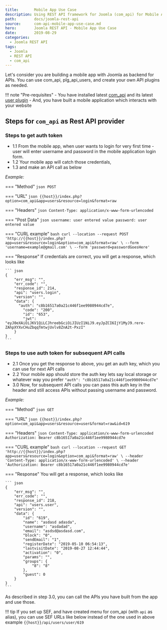 ```yaml
---
title:       Mobile App Use Case
description: Using REST API framework for Joomla (com_api) for Mobile App Use Case
path:        docs/joomla-rest-api
source:      com-api-mobile-app-use-case.md
hero:        Joomla REST API - Mobile App Use Case
date:        2019-08-29
categories:
  - Joomla REST API
tags:
  - Joomla
  - REST API
  - com_api
---
```



Let's consider you are building a mobile app with Joomla as backend for APIs.
You can use com_api, plg_api_users, and create your own API plugins as needed.

!!! note "Pre-requisites"
    - You have installed latest [com_api](https://github.com/techjoomla/com_api/releases/) and its latest [user plugin](https://github.com/techjoomla/plg_api_users/releases/)
    - And, you have built a mobile application which interacts with your website

## Steps for `com_api` as Rest API provider

### Steps to get auth token

  - 1.1 From the mobile app, when user wants to login for very first time - user will enter username and password in the mobile application login form.
  - 1.2 Your mobile app will catch those credentials,
  - 1.3 and make an API call as below

*Example:*

=== "Method"
    ``` json
    POST
    ```

=== "URL"
    ``` json
    {{host}}/index.php?option=com_api&app=users&resource=login&format=raw
    ```

=== "Headers"
    ``` json
    Content-Type: application/x-www-form-urlencoded
    ```

=== "Post Data"
    ``` json
    username: user entered value
    password: user entered value
    ```

=== "CURL example"
    ``` bash
    curl --location --request POST 'http://{{host}}/index.php?app=users&resource=login&option=com_api&format=raw' \
    --form 'username=example@gmail.com' \
    --form 'password=passwordGoesHere'
    ```

=== "Response"
    If credentials are correct, you will get a response, which looks like

    ``` json
    {
        "err_msg": "",
        "err_code": "",
        "response_id": 214,
        "api": "users.login",
        "version": "",
        "data": {
          "auth": "c8b16517a0a21c446f1ee9980944cd7e",
            "code": "200",
            "id": "653",
            "jwt": "eyJ0eXAiOiJKV1QiLCJhreebGciOiJIUzI1NiJ9.eyJpZCI6IjY1MyJ9.rere-ZAhpXYXvCHuZbqqTmtwjUvlv8ZnA2t-PxzI"
        }
    }
    ```

### Steps to use auth token for subsequent API calls

 - 2.1 Once you get the response to above, you get an auth key, which you can use for next API calls
 - 2.2 Your mobile app should store the auth key lets say local storage or whatever way you prefer `"auth": "c8b16517a0a21c446f1ee9980944cd7e"`
 - 3.0 Now, for subsequent API calls you can pass this auth key in the header and still access APIs without passing username and password.

*Example:*

=== "Method"
    ``` json
    GET
    ```

=== "URL"
    ``` json
    {{host}}/index.php?option=com_api&app=users&resource=user&format=raw&id=619
    ```

=== "Headers"
    ``` json
    Content-Type: application/x-www-form-urlencoded
    Authorization: Bearer c8b16517a0a21c446f1ee9980944cd7e
    ```

=== "CURL example"
    ``` bash
    curl --location --request GET 'http://{{host}}/index.php?app=users&resource=login&option=com_api&format=raw' \
    --header 'Content-Type: application/x-www-form-urlencoded' \
    --header 'Authorization: Bearer c8b16517a0a21c446f1ee9980944cd7e'
    ```

=== "Response"
    You will get a response, which looks like

    ``` json
    {
        "err_msg": "",
        "err_code": "",
        "response_id": 218,
        "api": "users.user",
        "version": "",
        "data": {
            "id": "619",
            "name": "asdasd adasda",
            "username": "asdadad",
            "email": "asdsd@asdasd.com",
            "block": "0",
            "sendEmail": "1",
            "registerDate": "2019-05-10 06:54:13",
            "lastvisitDate": "2019-08-27 12:44:44",
            "activation": "0",
            "params": "",
            "groups": {
                "8": "8"
            },
            "guest": 0
        }
    }
    ```

As described in step 3.0, you can call the APIs you have built from the app and use those.

!!! tip
    If you set up SEF, and have created menu for com_api (with `api` as alias), you can use SEF URLs like below instead of the one used in above example
    ```
    {{host}}/api/users/user/619
    ```
